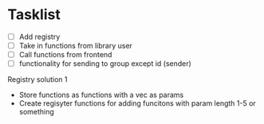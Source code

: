 # Tasklist

- [ ] Add registry
- [ ] Take in functions from library user
- [ ] Call functions from frontend
- [ ] functionality for sending to group except id (sender)

Registry solution 1
- Store functions as functions with a vec as params
- Create regisyter functions for adding funcitons with param length 1-5 or something
